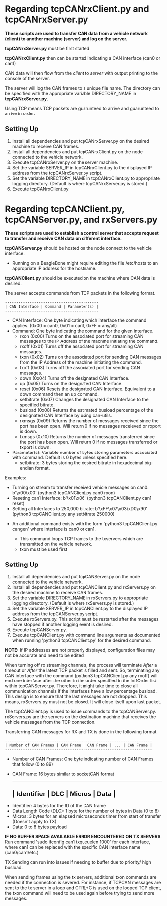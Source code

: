 # Regarding tcpCANrxClient.py and tcpCANrxServer.py

**These scripts are used to transfer CAN data from a vehicle network (client) to another machine (server) and log on the server.**

**tcpCANrxServer.py** must be first started

**tcpCANrxClient.py** then can be started indicating a CAN interface (can0 or can1)

CAN data will then flow from the *client* to *server* with output printing to the console of the server.

The server will log the CAN frames to a unique file name. The directory can be specified with the appropriate variable DIRECTORY_NAME in **tcpCANrxServer.py**.

Using TCP means TCP packets are guarunteed to arrive and guarunteed to arrive in order.

## Setting Up

1. Install all dependencies and put tcpCANrxServer.py on the desired machine to receive CAN frames.
2. Install all dependencies and put tcpCANrxClient.py on the node connected to the vehicle network.
3. Execute tcpCANrxServer.py on the server machine.
4. Set the variable SERVER_IP in tcpCANrxClient.py to the displayed IP address from the tcpCANrxServer.py script.
5. Set the variable DIRECTORY_NAME in tcpCANrxClient.py to appropriate logging directory. (Default is where tcpCANrxServer.py is stored.)
6. Execute tcpCANrxClient.py

# Regarding tcpCANClient.py, tcpCANServer.py, and rxServers.py

**These scripts are used to establish a control server that accepts request to transfer and receive CAN data on different interface.**

**tcpCANServer.py** should be hosted on the node connect to the vehicle interface.
- Running on a BeagleBone might require editing the file /etc/hosts to an appropriate IP address for the hostname.

**tcpCANClient.py** should be executed on the machine where CAN data is desired.

The server accepts commands from TCP packets in the following format.

    ------------------------------------------
    | CAN Interface | Command | Parameter(s) |
    ------------------------------------------

* CAN Interface: One byte indicating which interface the command applies. (0x00 = can0, 0x01 = can1, 0xFF = any/all)
* Command: One byte indicating the command for the given interface.
    - rxon  (0x00) Turns on the associated port for streaming CAN messages to the IP Address of the machine initiating the command.
    - rxoff (0x01) Turns off the associated port for streaming CAN messages.
    - txon (0x02) Turns on the associated port for sending CAN messages from the IP Address of the machine initiating the command.
    - txoff (0x03) Turns off the associated port for sending CAN messages.
    - down (0x04) Turns off the designated CAN Interface.
    - up (0x05) Turns on the designated CAN Interface.
    - reset (0x06) Resets the designated CAN Interface. Equivalent to a down command then an up command.
    - setbitrate (0x07) Changes the designated CAN Interface to the specified bitrate.
    - busload (0x08) Returns the estimated busload percentage of the designated CAN Interface by using can-utils.
    - rxmsgs (0x09) Returns the number of messages received since the port has been open. Will return 0 if no messages receieved or rxport is down.
    - txmsgs (0x10) Returns the number of messages transferred since the port has been open. Will return 0 if no messages transferred or txport is down.
* Parameter(s): Variable number of bytes storing parameters associated with command. Default is 0 bytes unless specified here.
    - setbitrate: 3 bytes storing the desired bitrate in hexadecimal big-endian format.

Examples:
- Turning on stream to transfer received vehicle messages on can0: b'\x00\x00' (python3 tcpCANClient.py can0 rxon)
- Reseting can1 Interface: b'\x01\x06' (python3 tcpCANClient.py can1 reset)
- Setting all Interfaces to 250,000 bitrate: b'\xFF\x07\x03\xD0\x90' (python3 tcpCANClient.py any setbitrate 250000)

* An additional command exists with the form 'python3 tcpCANClient.py <interface> cangen' where interface is can0 or can1.
	- This command loops TCP frames to the txservers which are transmitted on the vehicle network.
	- txon must be used first

## Setting Up

1. Install all dependencies and put tcpCANServer.py on the node connected to the vehicle network.
2. Install all dependencies and put tcpCANClient.py and rxServers.py on the desired machine to receive CAN frames.
3. Set the variable DIRECTORY_NAME in rxServers.py to appropriate logging directory. (Default is where rxServers.py is stored.)
4. Set the variable SERVER_IP in tcpCANClient.py to the displayed IP address from the tcpCANServer.py script.
5. Execute rxServers.py. This script must be restarted after the messages have stopped if another logging event is desired.
6. Execute tcpCANServer.py.
7. Execute tcpCANClient.py with command line arguments as documented when running 'python3 tcpCANClient.py' for the desired command.

**NOTE:** If IP addresses are not properly displayed, configuration files may not be accurate and need to be edited.

When turning off rx streaming channels, the process will terminate *After* a timeout or *After* the latest TCP packet is filled and sent.
So, terminating any CAN interface with the command (python3 tcpCANClient.py any rxoff) will end one interface after the other in the order specified in the intfOrder list within tcpCANServer.py.
Therefore, it might take time to close all communication channels if the interfaces have a low percentage busload.
This design is to ensure that the last messages are not dropped. This means, rxServers.py must not be closed. It will close itself upon last packet.

The tcpCANClient.py is used to issue commands to the tcpCANServer.py. rxServers.py are the servers on the destination machine that receives the vehicle messages from the TCP connection.

Transferring CAN messages for RX and TX is done in the following format

    ------------------------------------------------------------------
    | Number of CAN Frames | CAN Frame | CAN Frame | ... | CAN Frame |
    ------------------------------------------------------------------

* Number of CAN Frames: One byte indicating number of CAN Frames that follow (0 to 89)
* CAN Frame: 16 bytes similar to socketCAN format
   
    ------------------------------------
    | Identifier | DLC | Micros | Data |
    ------------------------------------
- Identifier: 4 bytes for the ID of the CAN frame
- Data Length Code (DLC): 1 byte for the number of bytes in Data (0 to 8)
- Micros: 3 bytes for an elapsed microseconds timer from start of transfer (Doesn't apply to TX)
- Data: 0 to 8 bytes payload


**IF NO BUFFER SPACE AVAILABLE ERROR ENCOUNTERED ON TX SERVERS**
Run command 'sudo ifconfig can1 txqueuelen 1000' for each interface, where can1 can be replaced with the specific CAN interface name (can0/can1/etc.)

TX Sending can run into issues if needing to buffer due to priority/ high busload.

When sending frames using the tx servers, additional txon commands are needed if the connection is severed. 
For instance, if TCPCAN messages are sent to the tx server in a loop and CTRL+C is used on the looped TCP client, the txon command will need to be used again before trying to send more messages.